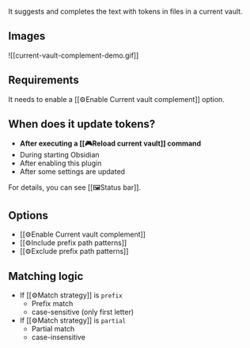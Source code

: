 It suggests and completes the text with tokens in files in a current vault.

## Images

![[current-vault-complement-demo.gif]]

## Requirements

It needs to enable a [[⚙️Enable Current vault complement]] option.

## When does it update tokens?

- **After executing a [[🎮Reload current vault]] command**
- During starting Obsidian
- After enabling this plugin
- After some settings are updated

For details, you can see [[🖼️Status bar]].

## Options

- [[⚙️Enable Current vault complement]]
- [[⚙️Include prefix path patterns]]
- [[⚙️Exclude prefix path patterns]]

## Matching logic

- If [[⚙️Match strategy]] is `prefix`
	- Prefix match
	- case-sensitive (only first letter)
- If [[⚙️Match strategy]] is `partial`
	- Partial match
	- case-insensitive
